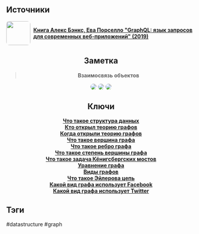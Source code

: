 <h2 align="left">Источники</h2>
<div style="text-align: left">
	<ul style="padding: 0; list-style-type: none; display: flex; flex-direction: column; align-items: left;">
		<li style="display: flex; align-items: center">
			<img
			style="border-radius: 8px; margin-right: 8px; width: 64px; height: 64px; object-fit: cover"
			src="https://m.media-amazon.com/images/I/91FpTCr6IWL._AC_UL960_QL65_.jpg" />
			<strong><a href="https://vk.com/wall-105439414_390">Книга Алекс Бэнкс, Ева Порселло "GraphQL: язык запросов для современных веб-приложений" (2019)</a></strong>
	    </li>
	</ul>
</div>
<h2 align="center">Заметка</h2>
<blockquote align="center">
	<strong>Взаимосвязь объектов</strong>
</blockquote>
<center>
	<img style="border-radius: 8px;" src="https://psv4.userapi.com/c237331/u542439242/docs/d3/ea9eb07381ea/DataStructures-Graph-ChicagoMetro.png?extra=J9QITRHOuRp0WtkhfBgvrUTuMICR1Q5j1EB-KlX3xgHnZOnu1RjdwTYk08YZVwZXsqyAV_xSj_uK2LhjFobq8jhgjO_8bLu_e2TpNV3IJuGjRVhTw0WCRM5AbYc4Xh7wpQi27vkBdLgqbW4kzNeEKTuRwC4" />
	<img style="border-radius: 8px;" src="https://psv4.userapi.com/c237231/u542439242/docs/d27/b6a2d084a005/DataStructures-Graph-PolarBear_amp_H20.png?extra=gR_acD2MCFBVpVBBHa9PA3QZtMGn_LZPZoPo9rqKFgDCXaDjtAIGgXQxZKdit9tG2ChwyhK2ch4JyLlW7M7SyAFuiJZp9ATf1vK1QsVmxvvZ_hakUbysdmo3hmsRNd2j-V2m7dx0eaiRjNnGbC8rlUhmaYk" />
	<img style="border-radius: 8px;" src="https://psv4.userapi.com/c909518/u542439242/docs/d47/56f39826529b/DataStructures-Graph-Twitter.png?extra=y1YyHEz1CKfgpQFuWL6LedpX4nC28i2CxFbicGtwD9zB9dJ4YRs87sDiXLhS5VtGHW75VjidVqJCwDv8xJKJqs5GG24kzHE7OHfJAsGbv2O7vm7syMjR-0xZ_l0vZ1Vg0HJDSa_Y6mVWyUBhNIaxQonfgC8" />
</center>
<h2 align="center">Ключи</h2>
<div style="display: flex; align-items: flex-start;">
	<ul style="list-style-type: none; margin: 0; padding: 0; text-align: center; flex-grow: 1;">
		<li><strong><a href="obsidian://open?file=Data Structures/Что такое структура данных">Что такое структура данных</a></strong></li>
		<li><strong><a href="obsidian://open?file=Data Structures/Graph/Кто открыл теорию графов">Кто открыл теорию графов</a></strong></li>
		<li><strong><a href="obsidian://open?file=Data Structures/Graph/Когда открыли теорию графов">Когда открыли теорию графов</a></strong></li>
		<li><strong><a href="obsidian://open?file=Data Structures/Graph/Что такое вершина графа">Что такое вершина графа</a></strong></li>
		<li><strong><a href="obsidian://open?file=Data Structures/Graph/Что такое ребро графа">Что такое ребро графа</a></strong></li>
		<li><strong><a href="obsidian://open?file=Data Structures/Graph/Что такое степень вершины графа">Что такое степень вершины графа</a></strong></li>
		<li><strong><a href="obsidian://open?file=Data Structures/Graph/Theorems/Königsberg Bridges/Что такое задача Кёнигсбергских мостов">Что такое задача Кёнигсбергских мостов</a></strong></li>
		<li><strong><a href="obsidian://open?file=Data Structures/Graph/Уравнение графа">Уравнение графа</a></strong></li>
		<li><strong><a href="obsidian://open?file=Data Structures/Graph/Виды графов">Виды графов</a></strong></li>
		<li><strong><a href="obsidian://open?file=Data Structures/Graph/Euler/Что такое Эйлерова цепь">Что такое Эйлерова цепь</a></strong></li>
		<li><strong><a href="obsidian://open?file=Data Structures/Graph/Какой вид графа использует Facebook">Какой вид графа использует Facebook</a></strong></li>
		<li><strong><a href="obsidian://open?file=Data Structures/Graph/Какой вид графа использует Twitter">Какой вид графа использует Twitter</a></strong></li>
	</ul>
</div>
<h2 align="left">Тэги</h2>
#datastructure #graph